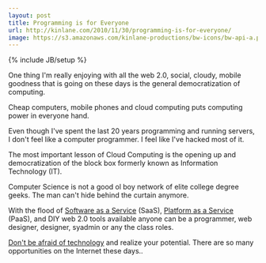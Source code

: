 ```yaml
---
layout: post
title: Programming is for Everyone
url: http://kinlane.com/2010/11/30/programming-is-for-everyone/
image: https://s3.amazonaws.com/kinlane-productions/bw-icons/bw-api-a.png
---
```

{% include JB/setup %}
<p>
     One thing I'm really enjoying with all the web 2.0, social, cloudy, mobile goodness that is going on these days is the general democratization of computing.
</p>

<p>
     Cheap computers, mobile phones and cloud computing puts computing power in everyone hand.
</p>

<p>
     Even though I've spent the last 20 years programming and running servers, I don't feel like a computer programmer. I feel like I've hacked most of it.
</p>

<p>
     The most important lesson of Cloud Computing is the opening up and democratization of the block box formerly known as Information Technology (IT).
</p>

<p>
     Computer Science is not a good ol boy network of elite college degree geeks. The man can't hide behind the curtain anymore.
</p>

<p>
     With the flood of <a href="http://www.kinlane.com/category/software-as-a-service-saas/">Software as a Service</a> (SaaS), <a href="http://www.kinlane.com/category/platform-as-a-service-paas/">Platform as a Service</a> (PaaS), and DIY web 2.0 tools available anyone can be a programmer, web designer, designer, syadmin or any the class roles.
</p>

<p>
     <a href="http://www.kinlane.com/2009/10/afraid-of-technology-and-change/" target="_blank">Don't be afraid of technology</a> and realize your potential. There are so many opportunities on the Internet these days..
</p>